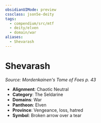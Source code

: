 ```yaml
---
obsidianUIMode: preview
cssclass: json5e-deity
tags:
  - compendium/src/mtf
  - deity/elven
  - domain/war
aliases:
  - Shevarash
---
```

# Shevarash
*Source: Mordenkainen's Tome of Foes p. 43* 

- **Alignment**: Chaotic Neutral
- **Category**: The Seldarine
- **Domains**: War
- **Pantheon**: Elven
- **Province**: Vengeance, loss, hatred
- **Symbol**: Broken arrow over a tear